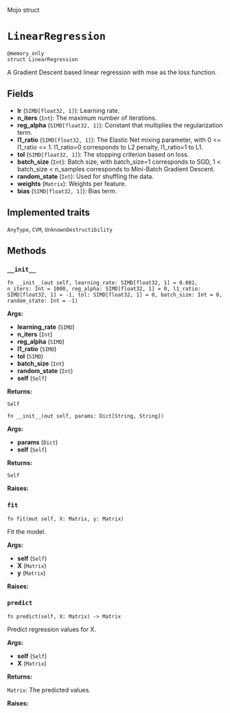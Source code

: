 Mojo struct

# `LinearRegression`

```mojo
@memory_only
struct LinearRegression
```

A Gradient Descent based linear regression with mse as the loss function.

## Fields

- **lr** (`SIMD[float32, 1]`): Learning rate.
- **n_iters** (`Int`): The maximum number of iterations.
- **reg_alpha** (`SIMD[float32, 1]`): Constant that multiplies the regularization term.
- **l1_ratio** (`SIMD[float32, 1]`): The Elastic Net mixing parameter, with 0 <= l1_ratio <= 1. l1_ratio=0 corresponds to L2 penalty, l1_ratio=1 to L1.
- **tol** (`SIMD[float32, 1]`): The stopping criterion based on loss.
- **batch_size** (`Int`): Batch size, with batch_size=1 corresponds to SGD, 1 < batch_size < n_samples corresponds to Mini-Batch Gradient Descent.
- **random_state** (`Int`): Used for shuffling the data.
- **weights** (`Matrix`): Weights per feature.
- **bias** (`SIMD[float32, 1]`): Bias term.

## Implemented traits

`AnyType`, `CVM`, `UnknownDestructibility`

## Methods

### `__init__`

```mojo
fn __init__(out self, learning_rate: SIMD[float32, 1] = 0.001, n_iters: Int = 1000, reg_alpha: SIMD[float32, 1] = 0, l1_ratio: SIMD[float32, 1] = -1, tol: SIMD[float32, 1] = 0, batch_size: Int = 0, random_state: Int = -1)
```

**Args:**

- **learning_rate** (`SIMD`)
- **n_iters** (`Int`)
- **reg_alpha** (`SIMD`)
- **l1_ratio** (`SIMD`)
- **tol** (`SIMD`)
- **batch_size** (`Int`)
- **random_state** (`Int`)
- **self** (`Self`)

**Returns:**

`Self`

```mojo
fn __init__(out self, params: Dict[String, String])
```

**Args:**

- **params** (`Dict`)
- **self** (`Self`)

**Returns:**

`Self`

**Raises:**

### `fit`

```mojo
fn fit(mut self, X: Matrix, y: Matrix)
```

Fit the model.

**Args:**

- **self** (`Self`)
- **X** (`Matrix`)
- **y** (`Matrix`)

**Raises:**

### `predict`

```mojo
fn predict(self, X: Matrix) -> Matrix
```

Predict regression values for X.

**Args:**

- **self** (`Self`)
- **X** (`Matrix`)

**Returns:**

`Matrix`: The predicted values.

**Raises:**


